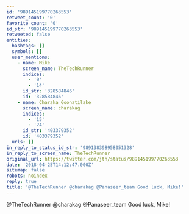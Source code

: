 ```yaml
---
id: '989145199770263553'
retweet_count: '0'
favorite_count: '0'
id_str: '989145199770263553'
retweeted: false
entities:
  hashtags: []
  symbols: []
  user_mentions:
    - name: Mike
      screen_name: TheTechRunner
      indices:
        - '0'
        - '14'
      id_str: '328584846'
      id: '328584846'
    - name: Charaka Goonatilake
      screen_name: charakag
      indices:
        - '15'
        - '24'
      id_str: '403379352'
      id: '403379352'
  urls: []
in_reply_to_status_id_str: '989138398958051328'
in_reply_to_screen_name: TheTechRunner
original_url: https://twitter.com/jth/status/989145199770263553
date: '2018-04-25T14:12:47.000Z'
sitemap: false
robots: noindex
reply: true
title: '@TheTechRunner @charakag @Panaseer_team Good luck, Mike!'
---
```


@TheTechRunner @charakag @Panaseer_team Good luck, Mike!